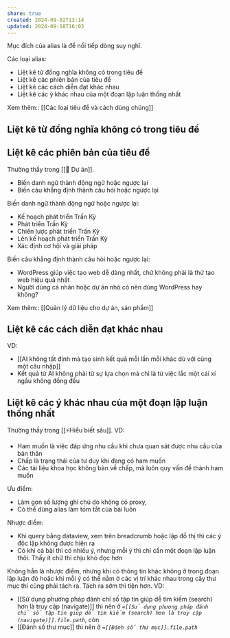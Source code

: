 ```yaml
---
share: true
created: 2024-09-02T13:14
updated: 2024-09-18T16:03
---
```

Mục đích của alias là để nối tiếp dòng suy nghĩ.

Các loại alias:
- Liệt kê từ đồng nghĩa không có trong tiêu đề
- Liệt kê các phiên bản của tiêu đề
- Liệt kê các cách diễn đạt khác nhau
- Liệt kê các ý khác nhau của một đoạn lập luận thống nhất

Xem thêm:: [[Các loại tiêu đề và cách dùng chúng]]
## Liệt kê từ đồng nghĩa không có trong tiêu đề

## Liệt kê các phiên bản của tiêu đề
Thường thấy trong [[📐 Dự án]].
- Biến danh ngữ thành động ngữ hoặc ngược lại
- Biến câu khẳng định thành câu hỏi hoặc ngược lại

Biến danh ngữ thành động ngữ hoặc ngược lại:
- Kế hoạch phát triển Trấn Kỳ
- Phát triển Trấn Kỳ
- Chiến lược phát triển Trấn Kỳ
- Lên kế hoạch phát triển Trấn Kỳ
- Xác định cơ hội và giải pháp

Biến câu khẳng định thành câu hỏi hoặc ngược lại:
- WordPress giúp việc tạo web dễ dàng nhất, chứ không phải là thứ tạo web hiệu quả nhất
- Người dùng cá nhân hoặc dự án nhỏ có nên dùng WordPress hay không?

Xem thêm:: [[Quản lý dữ liệu cho dự án, sản phẩm]]

## Liệt kê các cách diễn đạt khác nhau
VD:
- [[AI không tất định mà tạo sinh kết quả mỗi lần mỗi khác dù với cùng một câu nhập]]
- Kết quả từ AI không phải từ sự lựa chọn mà chỉ là từ việc lắc một cái xí ngầu không đồng đều

## Liệt kê các ý khác nhau của một đoạn lập luận thống nhất
Thường thấy trong [[⚡Hiểu biết sâu]]. VD:
  - Ham muốn là việc đáp ứng nhu cầu khi chưa quan sát được nhu cầu của bản thân
  - Chấp là trạng thái của tư duy khi đang có ham muốn
  - Các tài liệu khoa học không bàn về chấp, mà luôn quy vấn đề thành ham muốn

Ưu điểm:
- Làm gọn số lượng ghi chú do không có proxy,
- Có thể dùng alias làm tóm tắt của bài luôn

Nhược điểm:
- Khi query bằng dataview, xem trên breadcrumb hoặc lập đồ thị thì các ý độc lập không được hiện ra
- Có khi cả bài thì có nhiều ý, nhưng mỗi ý thì chỉ cần một đoạn lập luận thôi. Thấy ít chữ thì chịu khó đọc hơn

Không hẳn là nhược điểm, nhưng khi có thông tin khác không ở trong đoạn lập luận đó hoặc khi mỗi ý có thể nằm ở các vị trí khác nhau trong cây thư mục thì cũng phải tách ra. Tách ra sớm thì tiện hơn. VD: 
- [[Sử dụng phương pháp đánh chỉ số tập tin giúp dễ tìm kiếm (search) hơn là truy cập (navigate)]] thì nên ở *`=[[Sử dụng phương pháp đánh chỉ số tập tin giúp dễ tìm kiếm (search) hơn là truy cập (navigate)]].file.path`*, còn
- [[Đánh số thư mục]] thì nên ở *`=[[Đánh số thư mục]].file.path`*
